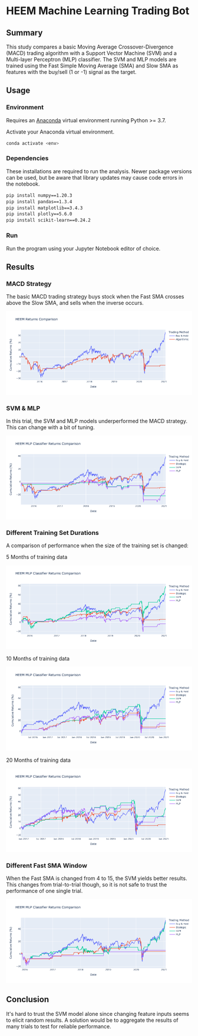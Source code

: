 # HEEM Machine Learning Trading Bot

## Summary

This study compares a basic Moving Average Crossover-Divergence (MACD) trading algorithm with a Support Vector Machine (SVM) and a Multi-layer Perceptron (MLP) classifier. The SVM and MLP models are trained using the Fast Simple Moving Average (SMA) and Slow SMA as features with the buy/sell (1 or -1) signal as the target.

## Usage

### Environment

Requires an [Anaconda](https://www.anaconda.com/products/distribution) virtual environment running Python >= 3.7.

Activate your Anaconda virtual environment.
```sh
conda activate <env>
```

### Dependencies

These installations are required to run the analysis. Newer package versions can be used, but be aware that library updates may cause code errors in the notebook.

```sh
pip install numpy==1.20.3
pip install pandas==1.3.4
pip install matplotlib==3.4.3
pip install plotly==5.6.0
pip install scikit-learn==0.24.2
```

### Run

Run the program using your Jupyter Notebook editor of choice.

## Results

### MACD Strategy

The basic MACD trading strategy buys stock when the Fast SMA crosses above the Slow SMA, and sells when the inverse occurs.

![A chart displaying the MACD trading strategy vs a simple buy & hold strategy](images/heem-macd-returns.png)

### SVM & MLP

In this trial, the SVM and MLP models underperformed the MACD strategy. This can change with a bit of tuning.

![A chart displaying the SVM trading strategy](images/heem-mlp-returns.png)

### Different Training Set Durations

A comparison of performance when the size of the training set is changed:

5 Months of training data

![A chart displaying the SVM trading strategy](images/heem-all-returns-5mo.png)

10 Months of training data

![A chart displaying the SVM trading strategy](images/heem-all-returns-10mo.png)

20 Months of training data

![A chart displaying the SVM trading strategy](images/heem-all-returns-20mo.png)

### Different Fast SMA Window

When the Fast SMA is changed from 4 to 15, the SVM yields better results. This changes from trial-to-trial though, so it is not safe to trust the performance of one single trial.

![A chart displaying the SVM trading strategy](images/heem-all-returns-15-100.png)

## Conclusion

It's hard to trust the SVM model alone since changing feature inputs seems to elicit random results. A solution would be to aggregate the results of many trials to test for reliable performance.